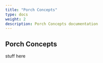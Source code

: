 ```yaml
---
title: "Porch Concepts"
type: docs
weight: 2
description: Porch Concepts documentation
---
```


## Porch Concepts

stuff here
